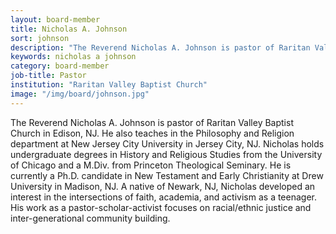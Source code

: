 ```yaml
---
layout: board-member
title: Nicholas A. Johnson
sort: johnson
description: "The Reverend Nicholas A. Johnson is pastor of Raritan Valley Baptist Church in Edison, NJ. He also teaches in the Philosophy and Religion department at New Jersey City University in Jersey City, NJ."
keywords: nicholas a johnson
category: board-member
job-title: Pastor
institution: "Raritan Valley Baptist Church"
image: "/img/board/johnson.jpg"
---
```

The Reverend Nicholas A. Johnson is pastor of Raritan Valley Baptist Church in Edison, NJ. He also teaches in the Philosophy and Religion department at New Jersey City University in Jersey City, NJ. Nicholas holds undergraduate degrees in History and Religious Studies from the University of Chicago and a M.Div. from Princeton Theological Seminary. He is currently a Ph.D. candidate in New Testament and Early Christianity at Drew University in Madison, NJ. A native of Newark, NJ, Nicholas developed an interest in the intersections of faith, academia, and activism as a teenager. His work as a pastor-scholar-activist focuses on racial/ethnic justice and inter-generational community building.
